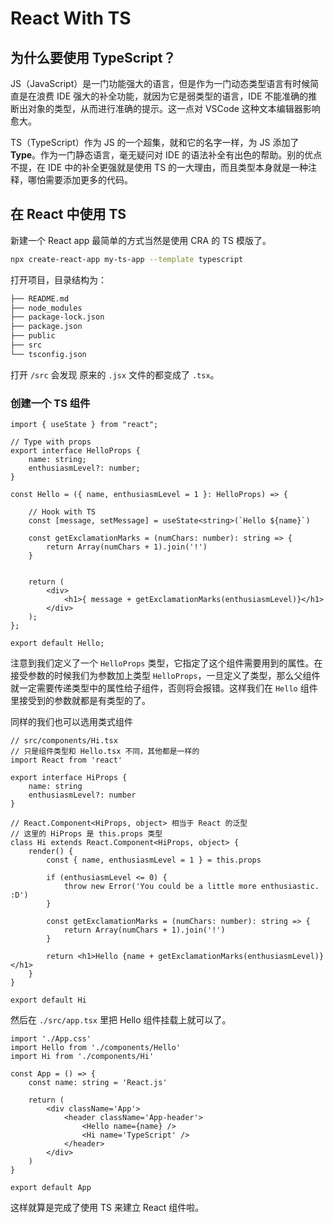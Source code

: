 # React With TS




## 为什么要使用 TypeScript？

JS（JavaScript）是一门功能强大的语言，但是作为一门动态类型语言有时候简直是在浪费 IDE 强大的补全功能，就因为它是弱类型的语言，IDE 不能准确的推断出对象的类型，从而进行准确的提示。这一点对 VSCode 这种文本编辑器影响愈大。

TS（TypeScript）作为 JS 的一个超集，就和它的名字一样，为 JS 添加了 **Type**。作为一门静态语言，毫无疑问对 IDE 的语法补全有出色的帮助。别的优点不提，在 IDE 中的补全更强就是使用 TS 的一大理由，而且类型本身就是一种注释，哪怕需要添加更多的代码。

## 在 React 中使用 TS

新建一个 React app 最简单的方式当然是使用 CRA 的 TS 模版了。

```bash
npx create-react-app my-ts-app --template typescript
```

打开项目，目录结构为：

```bash
├── README.md
├── node_modules
├── package-lock.json
├── package.json
├── public
├── src
└── tsconfig.json
```

打开 `/src` 会发现 原来的 `.jsx` 文件的都变成了 `.tsx`。

### 创建一个 TS 组件

```tsx
import { useState } from "react";

// Type with props
export interface HelloProps {
	name: string;
	enthusiasmLevel?: number;
}

const Hello = ({ name, enthusiasmLevel = 1 }: HelloProps) => {
  
	// Hook with TS
	const [message, setMessage] = useState<string>(`Hello ${name}`)

	const getExclamationMarks = (numChars: number): string => {
		return Array(numChars + 1).join('!')
	}


	return (
		<div>
			<h1>{ message + getExclamationMarks(enthusiasmLevel)}</h1>
		</div>
	);
};

export default Hello;
```

注意到我们定义了一个 `HelloProps` 类型，它指定了这个组件需要用到的属性。在接受参数的时候我们为参数加上类型 `HelloProps`，一旦定义了类型，那么父组件就一定需要传递类型中的属性给子组件，否则将会报错。这样我们在 `Hello` 组件里接受到的参数就都是有类型的了。

同样的我们也可以选用类式组件

```tsx
// src/components/Hi.tsx
// 只是组件类型和 Hello.tsx 不同，其他都是一样的
import React from 'react'

export interface HiProps {
	name: string
	enthusiasmLevel?: number
}

// React.Component<HiProps, object> 相当于 React 的泛型
// 这里的 HiProps 是 this.props 类型
class Hi extends React.Component<HiProps, object> {
	render() {
		const { name, enthusiasmLevel = 1 } = this.props

		if (enthusiasmLevel <= 0) {
			throw new Error('You could be a little more enthusiastic. :D')
		}

		const getExclamationMarks = (numChars: number): string => {
			return Array(numChars + 1).join('!')
		}

		return <h1>Hello {name + getExclamationMarks(enthusiasmLevel)}</h1>
	}
}

export default Hi
```

然后在 `./src/app.tsx` 里把 Hello 组件挂载上就可以了。

```tsx
import './App.css'
import Hello from './components/Hello'
import Hi from './components/Hi'

const App = () => {
	const name: string = 'React.js'

	return (
		<div className='App'>
			<header className='App-header'>
				<Hello name={name} />
				<Hi name='TypeScript' />
			</header>
		</div>
	)
}

export default App
```

这样就算是完成了使用 TS 来建立 React 组件啦。

